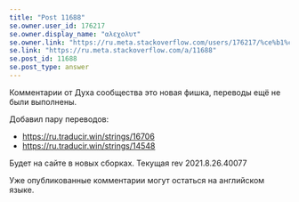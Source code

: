 ```yaml
---
title: "Post 11688"
se.owner.user_id: 176217
se.owner.display_name: "αλεχολυτ"
se.owner.link: "https://ru.meta.stackoverflow.com/users/176217/%ce%b1%ce%bb%ce%b5%cf%87%ce%bf%ce%bb%cf%85%cf%84"
se.link: "https://ru.meta.stackoverflow.com/a/11688"
se.post_id: 11688
se.post_type: answer
---
```

<p>Комментарии от Духа сообщества это новая фишка, переводы ещё не были выполнены.</p>
<p>Добавил пару переводов:</p>
<ul>
<li><a href="https://ru.traducir.win/strings/16706" rel="nofollow noreferrer">https://ru.traducir.win/strings/16706</a></li>
<li><a href="https://ru.traducir.win/strings/14548" rel="nofollow noreferrer">https://ru.traducir.win/strings/14548</a></li>
</ul>
<p>Будет на сайте в новых сборках. Текущая rev 2021.8.26.40077</p>
<p>Уже опубликованные комментарии могут остаться на английском языке.</p>
